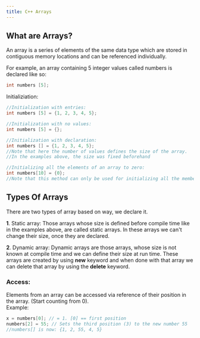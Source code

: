 ```yaml
---
title: C++ Arrays
---
```


## What are Arrays?  
An array is a series of elements of the same data type which are stored in contiguous memory locations and can be referenced individually.  

For example, an array containing 5 integer values called numbers is declared like so:  
```C++
int numbers [5];
```

Initializiation:  
```C++
//Initialization with entries:
int numbers [5] = {1, 2, 3, 4, 5};

//Initialization with no values:
int numbers [5] = {};

//Initialization with declaration:
int numbers [] = {1, 2, 3, 4, 5};
//Note that here the number of values defines the size of the array.
//In the examples above, the size was fixed beforehand

//Initializing all the elements of an array to zero:
int numbers[10] = {0};
//Note that this method can only be used for initializing all the members of an array to zero.
```
## Types Of Arrays
There are two types of array based on way, we declare it.

**1**. Static array:
Those arrays whose size is defined before compile time like in the examples above, are called static arrays. In these arrays we can't change their size, once they are declared.

**2**. Dynamic array:
Dynamic arrays are those arrays, whose size is not known at compile time and we can define their size at run time. These arrays are created by using **new** keyword and when done with that array we can delete that array by using the **delete** keyword.

### Access:  
Elements from an array can be accessed via reference of their position in the array. (Start counting from 0).  
Example:  
```C++
x = numbers[0]; // = 1. [0] == first position
numbers[2] = 55; // Sets the third position (3) to the new number 55
//numbers[] is now: {1, 2, 55, 4, 5}
```
